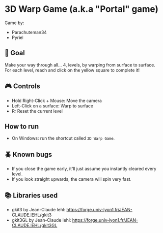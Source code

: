 # 3D Warp Game (a.k.a "Portal" game)
Game by:
- Parachuteman34
- Pyriel

## 🏁 Goal
Make your way through all... 4, levels, by warping from surface to surface.
For each level, reach and click on the yellow square to complete it!

## 🎮 Controls
- Hold Right-Click + Mouse: Move the camera
- Left-Click on a surface: Warp to surface
- R: Reset the current level

## How to run
- On Windows: run the shortcut called `3D Warp Game`.

## 🪲 Known bugs
- If you close the game early, it'll just assume you instantly cleared every level.
- If you look straight upwards, the camera will spin very fast.

## 📚 Libraries used
- gkit3 by Jean-Claude Iehl: https://forge.univ-lyon1.fr/JEAN-CLAUDE.IEHL/gkit3
- gkit3GL by Jean-Claude Iehl: https://forge.univ-lyon1.fr/JEAN-CLAUDE.IEHL/gkit3GL
